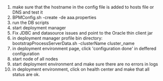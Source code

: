 1) make sure that the hostname in the config file is added to hosts file or DNS and test it
2) BPMConfig.sh -create -de aaa.properties
3) run the DB scripts
4) start deployment manager
5) Fix JDBC and datasource issues and point to the Oracle thin client jar
6) in deployment manager profile bin directory: bootstrapProcessServerData.sh -clusterName cluster_name
7) in deployment environment page, click 'configuration done' in deffered configuration
8) start node of all nodes
9) start deployment environment and make sure there are no errors in logs
10) in deployment environment, click on health center and make that all status are ok.

